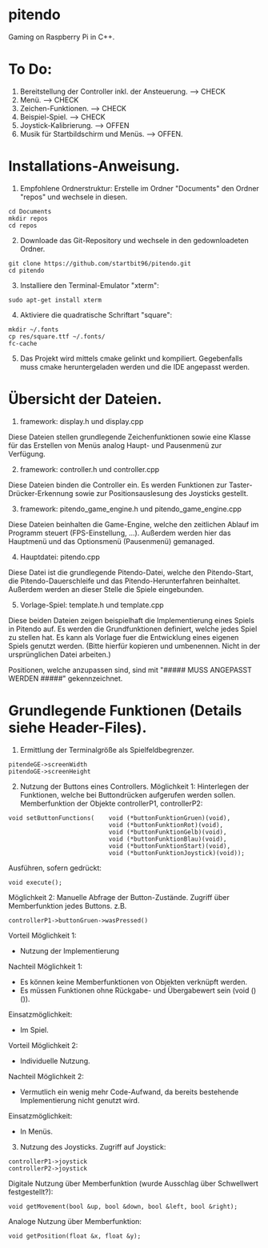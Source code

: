 # pitendo
Gaming on Raspberry Pi in C++.

# To Do:
1. Bereitstellung der Controller inkl. der Ansteuerung. --> CHECK
2. Menü. --> CHECK
3. Zeichen-Funktionen. --> CHECK
4. Beispiel-Spiel. --> CHECK
5. Joystick-Kalibrierung. --> OFFEN
6. Musik für Startbildschirm und Menüs. --> OFFEN.


# Installations-Anweisung.
1. Empfohlene Ordnerstruktur: Erstelle im Ordner "Documents" den Ordner "repos" und wechsele in diesen.
```
cd Documents
mkdir repos
cd repos
```

2. Downloade das Git-Repository und wechsele in den gedownloadeten Ordner.
```
git clone https://github.com/startbit96/pitendo.git
cd pitendo
```

3. Installiere den Terminal-Emulator "xterm":
```
sudo apt-get install xterm
```

4. Aktiviere die quadratische Schriftart "square":
```
mkdir ~/.fonts
cp res/square.ttf ~/.fonts/
fc-cache
```

5. Das Projekt wird mittels cmake gelinkt und kompiliert. Gegebenfalls muss cmake heruntergeladen werden und die IDE angepasst werden.



# Übersicht der Dateien.
1. framework: display.h und display.cpp

Diese Dateien stellen grundlegende Zeichenfunktionen sowie eine Klasse für das Erstellen von Menüs analog Haupt- und Pausenmenü zur Verfügung.


2. framework: controller.h und controller.cpp

Diese Dateien binden die Controller ein. Es werden Funktionen zur Taster-Drücker-Erkennung sowie zur Positionsauslesung des Joysticks gestellt.


3. framework: pitendo_game_engine.h und pitendo_game_engine.cpp

Diese Dateien beinhalten die Game-Engine, welche den zeitlichen Ablauf im Programm steuert (FPS-Einstellung, ...).
Außerdem werden hier das Hauptmenü und das Optionsmenü (Pausenmenü) gemanaged.


4. Hauptdatei: pitendo.cpp

Diese Datei ist die grundlegende Pitendo-Datei, welche den Pitendo-Start, die Pitendo-Dauerschleife und das Pitendo-Herunterfahren beinhaltet.
Außerdem werden an dieser Stelle die Spiele eingebunden.


5. Vorlage-Spiel: template.h und template.cpp

Diese beiden Dateien zeigen beispielhaft die Implementierung eines Spiels in Pitendo auf. 
Es werden die Grundfunktionen definiert, welche jedes Spiel zu stellen hat.
Es kann als Vorlage fuer die Entwicklung eines eigenen Spiels genutzt werden. 
(Bitte hierfür kopieren und umbenennen. Nicht in der ursprünglichen Datei arbeiten.)

Positionen, welche anzupassen sind, sind mit "##### MUSS ANGEPASST WERDEN #####" gekennzeichnet.



# Grundlegende Funktionen (Details siehe Header-Files).
1. Ermittlung der Terminalgröße als Spielfeldbegrenzer.
```
pitendeGE->screenWidth
pitendoGE->screenHeight
```

2. Nutzung der Buttons eines Controllers.
Möglichkeit 1: Hinterlegen der Funktionen, welche bei Buttondrücken aufgerufen werden sollen.
Memberfunktion der Objekte controllerP1, controllerP2:
```
void setButtonFunctions(    void (*buttonFunktionGruen)(void),
                            void (*buttonFunktionRot)(void),
                            void (*buttonFunktionGelb)(void),
                            void (*buttonFunktionBlau)(void),
                            void (*buttonFunktionStart)(void),
                            void (*buttonFunktionJoystick)(void));
```
Ausführen, sofern gedrückt:
```
void execute();
```

Möglichkeit 2: Manuelle Abfrage der Button-Zustände.
Zugriff über Memberfunktion jedes Buttons.
z.B. 
```
controllerP1->buttonGruen->wasPressed()
```

Vorteil Möglichkeit 1:
- Nutzung der Implementierung

Nachteil Möglichkeit 1:
- Es können keine Memberfunktionen von Objekten verknüpft werden.
- Es müssen Funktionen ohne Rückgabe- und Übergabewert sein (void ()()).

Einsatzmöglichkeit:
- Im Spiel.


Vorteil Möglichkeit 2:
- Individuelle Nutzung.

Nachteil Möglichkeit 2:
- Vermutlich ein wenig mehr Code-Aufwand, da bereits bestehende Implementierung nicht genutzt wird.

Einsatzmöglichkeit:
- In Menüs.


3. Nutzung des Joysticks.
Zugriff auf Joystick:
```
controllerP1->joystick
controllerP2->joystick
```

Digitale Nutzung über Memberfunktion (wurde Ausschlag über Schwellwert festgestellt?):
```
void getMovement(bool &up, bool &down, bool &left, bool &right);
```

Analoge Nutzung über Memberfunktion:
```
void getPosition(float &x, float &y);
```